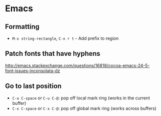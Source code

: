 # Emacs

## Formatting
- `M-x string-rectangle`, `C-x r t` - Add prefix to region

## Patch fonts that have hyphens
http://emacs.stackexchange.com/questions/16818/cocoa-emacs-24-5-font-issues-inconsolata-dz

## Go to last position

- `C-u C-space` or `C-u C-@`: pop off local mark ring (works in the current buffer)
- `C-x C-space` or `C-x C-@`: pop off global mark ring (works across buffers)
